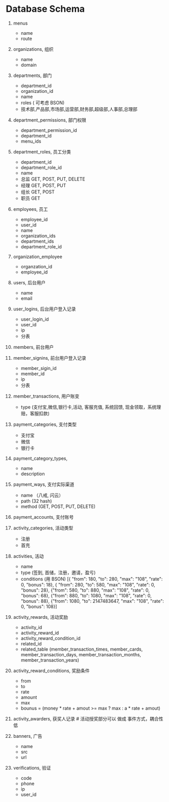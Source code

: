 # Database Schema
1.  menus
    - name
    - route
1.  organizations, 组织 
    - name
    - domain
1.  departments, 部门
    - department_id
    - organization_id
    - name
    - roles ( 可考虑 BSON)
    - 技术部,产品部,市场部,运营部,财务部,超级部,人事部,总理部
2.  department_permissions, 部门权限
    - department_permission_id
    - department_id
    - menu_ids
1.  department_roles, 员工分类
    - department_id
    - department_role_id
    - name
    - 总监 GET, POST, PUT, DELETE
    - 经理 GET, POST, PUT
    - 组长 GET, POST
    - 职员 GET
1.  employees, 员工
    - employee_id
    - user_id
    - name
    - organization_ids
    - department_ids
    - department_role_id
   
1. organization_employee
   - organzation_id
   - employee_id
    
3.  users, 后台用户
    - name
    - email
4.  user_logins, 后台用户登入记录
    - user_login_id
    - user_id
    - ip
    - 分表

4.  members, 前台用户
4.  member_signins, 前台用户登入记录
    - member_sigin_id
    - member_id
    - ip
    - 分表
5.  member_transactions, 用户账变
    - type (支付宝,微信,银行卡,活动, 客服充值, 系统回馈, 现金领取，系统理赔，客服扣款)

5.  payment_categories, 支付类型
    - 支付宝
    - 微信
    - 银行卡
6. payment_category_types,
    - name
    - description
    
6.  payment_ways, 支付实际渠道
    - name （八戒, 闪云）
    - path (32 hash)
    - method (GET, POST, PUT, DELETE)
    
7.  payment_accounts, 支付账号

8.  activity_categories, 活动类型
    - 注册
    - 首充
9.  activities, 活动
    - name
    - type (签到, 首储，注册，邀请，盈亏)
    - conditions (用 BSON)
[{ "from": 180, "to": 280, "max": "108", "rate": 0, "bonus": 18}, {  "from": 280, "to": 580, "max": "108", "rate": 0, "bonus": 28}, {"from": 580, "to": 880, "max": "108", "rate": 0, "bonus": 68}, {"from": 880, "to": 1080, "max": "108", "rate": 0, "bonus": 88}, {"from": 1080, "to": 2147483647, "max": "108", "rate": 0, "bonus": 108}]
10. activity_rewards, 活动奖励
    - activity_id
    - activity_reward_id
    - activity_reward_condition_id
    - related_id
    - related_table (member_transaction_times, member_cards, member_transaction_days, member_transaction_months, member_transaction_years)
11. activity_reward_conditions, 奖励条件
    - from
    - to
    - rate
    - amount
    - max
    - bounus = (money * rate + amout >= max ? max : a * rate + amout)
11. activity_awarders, 获奖人记录 # 活动授奖部分可以 做成 事件方式，耦合性低

12. banners, 广告
    - name
    - src
    - url
13. verifications, 验证
    - code
    - phone
    - ip
    - user_id
